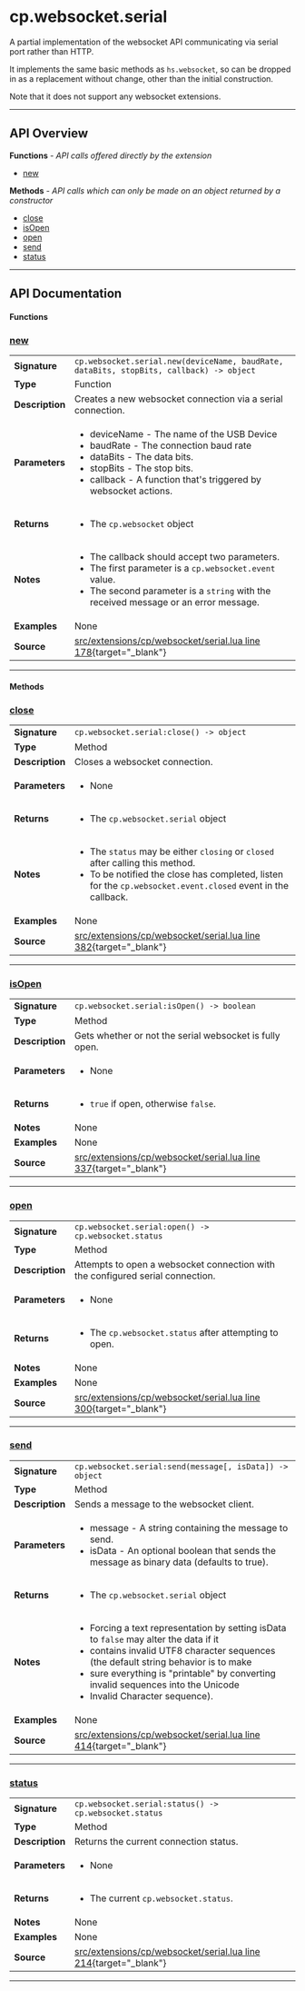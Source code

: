 # cp.websocket.serial

A partial implementation of the websocket API communicating
via serial port rather than HTTP.

It implements the same basic methods as `hs.websocket`, so can
be dropped in as a replacement without change, other than the
initial construction.

Note that it does not support any websocket extensions.

---

## API Overview
**Functions** - _API calls offered directly by the extension_
 * [new](#new)

**Methods** - _API calls which can only be made on an object returned by a constructor_
 * [close](#close)
 * [isOpen](#isopen)
 * [open](#open)
 * [send](#send)
 * [status](#status)


---

## API Documentation

#### Functions


### [new](#new)

|                                             |                                                                                     |
| --------------------------------------------|-------------------------------------------------------------------------------------|
| **Signature**                               | `cp.websocket.serial.new(deviceName, baudRate, dataBits, stopBits, callback) -> object`                                                                    |
| **Type**                                    | Function                                                                     |
| **Description**                             | Creates a new websocket connection via a serial connection.                                                                     |
| **Parameters**                              | <ul><li>deviceName - The name of the USB Device</li><li>baudRate - The connection baud rate</li><li>dataBits - The data bits.</li><li>stopBits - The stop bits.</li><li>callback - A function that's triggered by websocket actions.</li></ul> |
| **Returns**                                 | <ul><li>The `cp.websocket` object</li></ul>          |
| **Notes**                                   | <ul><li>The callback should accept two parameters.</li><li>The first parameter is a `cp.websocket.event` value.</li><li>The second parameter is a `string` with the received message or an error message.</li></ul> |
| **Examples**                                | None |
| **Source**                                  | [src/extensions/cp/websocket/serial.lua line 178](https://github.com/CommandPost/CommandPost/blob/develop/src/extensions/cp/websocket/serial.lua#L178){target="_blank"} |

---

#### Methods


### [close](#close)

|                                             |                                                                                     |
| --------------------------------------------|-------------------------------------------------------------------------------------|
| **Signature**                               | `cp.websocket.serial:close() -> object`                                                                    |
| **Type**                                    | Method                                                                     |
| **Description**                             | Closes a websocket connection.                                                                     |
| **Parameters**                              | <ul><li>None</li></ul> |
| **Returns**                                 | <ul><li>The `cp.websocket.serial` object</li></ul>          |
| **Notes**                                   | <ul><li>The `status` may be either `closing` or `closed` after calling this method.</li><li>To be notified the close has completed, listen for the `cp.websocket.event.closed` event in the callback.</li></ul> |
| **Examples**                                | None |
| **Source**                                  | [src/extensions/cp/websocket/serial.lua line 382](https://github.com/CommandPost/CommandPost/blob/develop/src/extensions/cp/websocket/serial.lua#L382){target="_blank"} |

---


### [isOpen](#isopen)

|                                             |                                                                                     |
| --------------------------------------------|-------------------------------------------------------------------------------------|
| **Signature**                               | `cp.websocket.serial:isOpen() -> boolean`                                                                    |
| **Type**                                    | Method                                                                     |
| **Description**                             | Gets whether or not the serial websocket is fully open.                                                                     |
| **Parameters**                              | <ul><li>None</li></ul> |
| **Returns**                                 | <ul><li>`true` if open, otherwise `false`.</li></ul>          |
| **Notes**                                   | None |
| **Examples**                                | None |
| **Source**                                  | [src/extensions/cp/websocket/serial.lua line 337](https://github.com/CommandPost/CommandPost/blob/develop/src/extensions/cp/websocket/serial.lua#L337){target="_blank"} |

---


### [open](#open)

|                                             |                                                                                     |
| --------------------------------------------|-------------------------------------------------------------------------------------|
| **Signature**                               | `cp.websocket.serial:open() -> cp.websocket.status`                                                                    |
| **Type**                                    | Method                                                                     |
| **Description**                             | Attempts to open a websocket connection with the configured serial connection.                                                                     |
| **Parameters**                              | <ul><li>None</li></ul> |
| **Returns**                                 | <ul><li>The `cp.websocket.status` after attempting to open.</li></ul>          |
| **Notes**                                   | None |
| **Examples**                                | None |
| **Source**                                  | [src/extensions/cp/websocket/serial.lua line 300](https://github.com/CommandPost/CommandPost/blob/develop/src/extensions/cp/websocket/serial.lua#L300){target="_blank"} |

---


### [send](#send)

|                                             |                                                                                     |
| --------------------------------------------|-------------------------------------------------------------------------------------|
| **Signature**                               | `cp.websocket.serial:send(message[, isData]) -> object`                                                                    |
| **Type**                                    | Method                                                                     |
| **Description**                             | Sends a message to the websocket client.                                                                     |
| **Parameters**                              | <ul><li>message - A string containing the message to send.</li><li>isData - An optional boolean that sends the message as binary data (defaults to true).</li></ul> |
| **Returns**                                 | <ul><li>The `cp.websocket.serial` object</li></ul>          |
| **Notes**                                   | <ul><li>Forcing a text representation by setting isData to `false` may alter the data if it</li><li>  contains invalid UTF8 character sequences (the default string behavior is to make</li><li>  sure everything is "printable" by converting invalid sequences into the Unicode</li><li>  Invalid Character sequence).</li></ul> |
| **Examples**                                | None |
| **Source**                                  | [src/extensions/cp/websocket/serial.lua line 414](https://github.com/CommandPost/CommandPost/blob/develop/src/extensions/cp/websocket/serial.lua#L414){target="_blank"} |

---


### [status](#status)

|                                             |                                                                                     |
| --------------------------------------------|-------------------------------------------------------------------------------------|
| **Signature**                               | `cp.websocket.serial:status() -> cp.websocket.status`                                                                    |
| **Type**                                    | Method                                                                     |
| **Description**                             | Returns the current connection status.                                                                     |
| **Parameters**                              | <ul><li>None</li></ul> |
| **Returns**                                 | <ul><li>The current `cp.websocket.status`.</li></ul>          |
| **Notes**                                   | None |
| **Examples**                                | None |
| **Source**                                  | [src/extensions/cp/websocket/serial.lua line 214](https://github.com/CommandPost/CommandPost/blob/develop/src/extensions/cp/websocket/serial.lua#L214){target="_blank"} |

---

